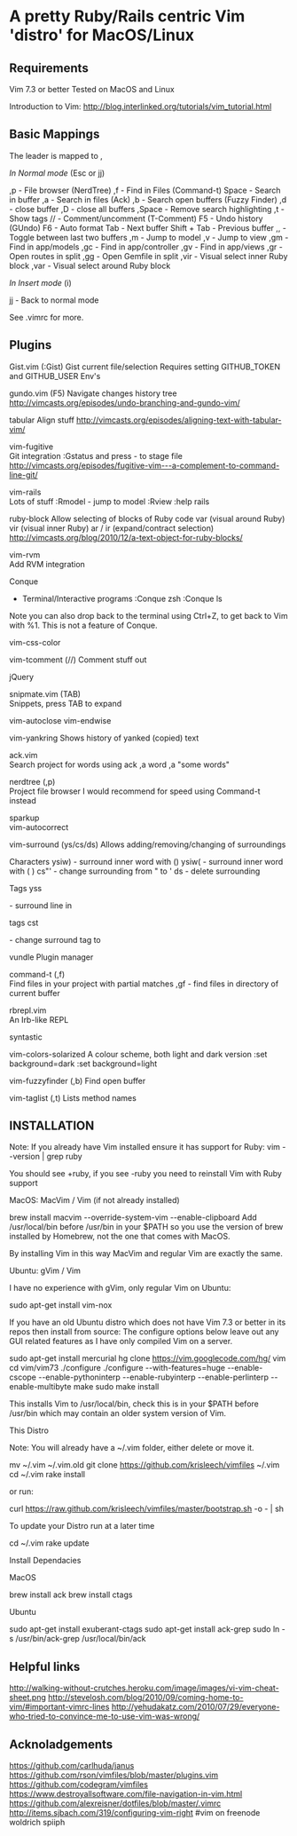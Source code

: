 # A pretty Ruby/Rails centric Vim 'distro' for MacOS/Linux

## Requirements

Vim 7.3 or better
Tested on MacOS and Linux

Introduction to Vim: http://blog.interlinked.org/tutorials/vim_tutorial.html

## Basic Mappings

The leader is mapped to ,

*In Normal mode* (Esc or jj)

,p    - File browser (NerdTree)
,f    - Find in Files (Command-t)
Space - Search in buffer
,a    - Search in files (Ack)
,b    - Search open buffers (Fuzzy Finder)
,d    - close buffer
,D    - close all buffers
,Space - Remove search highlighting
,t    - Show tags
//    - Comment/uncomment (T-Comment)
F5    - Undo history (GUndo)
F6    - Auto format
Tab   - Next buffer
Shift + Tab - Previous buffer
,,  - Toggle between last two buffers
,m  - Jump to model
,v  - Jump to view
,gm - Find in app/models
,gc - Find in app/controller
,gv - Find in app/views
,gr - Open routes in split
,gg - Open Gemfile in split
,vir - Visual select inner Ruby block
,var - Visual select around Ruby block

*In Insert mode* (i)

jj - Back to normal mode

See .vimrc for more.

## Plugins

Gist.vim (:Gist)
  Gist current file/selection
  Requires setting GITHUB_TOKEN and GITHUB_USER Env's

gundo.vim (F5)
  Navigate changes history tree 
  http://vimcasts.org/episodes/undo-branching-and-gundo-vim/

tabular
  Align stuff
  http://vimcasts.org/episodes/aligning-text-with-tabular-vim/

vim-fugitive         
  Git integration
  :Gstatus and press - to stage file
  http://vimcasts.org/episodes/fugitive-vim---a-complement-to-command-line-git/

vim-rails            
  Lots of stuff
  :Rmodel - jump to model
  :Rview
  :help rails

ruby-block
  Allow selecting of blocks of Ruby code
  var (visual around Ruby)
  vir (visual inner Ruby)
  ar / ir (expand/contract selection)
  http://vimcasts.org/blog/2010/12/a-text-object-for-ruby-blocks/

vim-rvm              
  Add RVM integration

Conque
  - Terminal/Interactive programs
  :Conque zsh
  :Conque ls
  
  Note you can also drop back to the terminal using Ctrl+Z, to get
  back to Vim with %1. This is not a feature of Conque.

vim-css-color        

vim-tcomment (//)
  Comment stuff out

jQuery               

snipmate.vim (TAB)         
  Snippets, press TAB to expand

vim-autoclose
vim-endwise          

vim-yankring
  Shows history of yanked (copied) text

ack.vim              
  Search project for words using ack
  ,a word
  ,a "some words"

nerdtree (,p)             
  Project file browser
  I would recommend for speed using Command-t instead

sparkup              
vim-autocorrect

vim-surround (ys/cs/ds)
  Allows adding/removing/changing of surroundings

  Characters
  ysiw)    - surround inner word with ()
  ysiw(    - surround inner word with (  )
  cs"'     - change surrounding from " to '
  ds       - delete surrounding

  Tags
  yss <p>  - surround line in <p> tags
  cst<div> - change surround tag to <div>

vundle
  Plugin manager

command-t (,f)            
  Find files in your project with partial matches
  ,gf - find files in directory of current buffer

rbrepl.vim           
  An Irb-like REPL

syntastic

vim-colors-solarized 
  A colour scheme, both light and dark version
  :set background=dark
  :set background=light

vim-fuzzyfinder (,b)
  Find open buffer

vim-taglist (,t)
  Lists method names
  

## INSTALLATION

Note: If you already have Vim installed ensure it has support for Ruby:
vim --version | grep ruby

You should see +ruby, if you see -ruby you need to reinstall Vim with Ruby support

MacOS: MacVim / Vim (if not already installed)

brew install macvim --override-system-vim --enable-clipboard
Add /usr/local/bin before /usr/bin in your $PATH so you use the version of brew
installed by Homebrew, not the one that comes with MacOS.

By installing Vim in this way MacVim and regular Vim are exactly the same.

Ubuntu: gVim / Vim

I have no experience with gVim, only regular Vim on Ubuntu:

sudo apt-get install vim-nox

If you have an old Ubuntu distro which does not have Vim 7.3 or better in its repos then install from source:
The configure options below leave out any GUI related features as I have only compiled Vim on a server.

sudo apt-get install mercurial
hg clone https://vim.googlecode.com/hg/ vim
cd vim/vim73
./configure
./configure --with-features=huge --enable-cscope --enable-pythoninterp --enable-rubyinterp --enable-perlinterp --enable-multibyte
make
sudo make install

This installs Vim to /usr/local/bin, check this is in your $PATH before /usr/bin which may contain an older system version of Vim.

This Distro

Note: You will already have a ~/.vim folder, either delete or move it.

mv ~/.vim ~/.vim.old
git clone https://github.com/krisleech/vimfiles ~/.vim
cd ~/.vim
rake install

or run:

curl https://raw.github.com/krisleech/vimfiles/master/bootstrap.sh -o - | sh

To update your Distro run at a later time

cd ~/.vim
rake update

Install Dependacies

MacOS

brew install ack
brew install ctags

Ubuntu

sudo apt-get install exuberant-ctags
sudo apt-get install ack-grep
sudo ln -s /usr/bin/ack-grep /usr/local/bin/ack

## Helpful links

http://walking-without-crutches.heroku.com/image/images/vi-vim-cheat-sheet.png
http://stevelosh.com/blog/2010/09/coming-home-to-vim/#important-vimrc-lines
http://yehudakatz.com/2010/07/29/everyone-who-tried-to-convince-me-to-use-vim-was-wrong/

## Acknoladgements

https://github.com/carlhuda/janus
https://github.com/rson/vimfiles/blob/master/plugins.vim
https://github.com/codegram/vimfiles
https://www.destroyallsoftware.com/file-navigation-in-vim.html
https://github.com/alexreisner/dotfiles/blob/master/.vimrc
http://items.sjbach.com/319/configuring-vim-right
#vim on freenode
  woldrich
  spiiph
